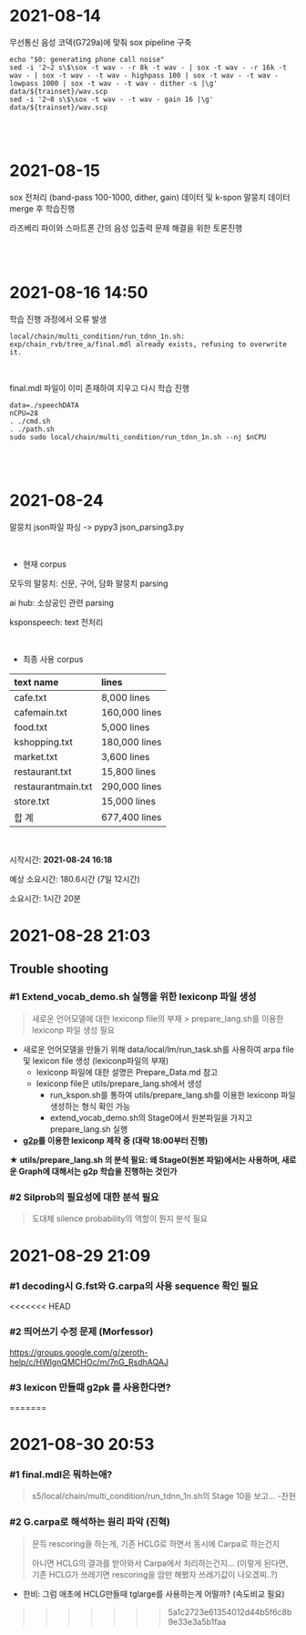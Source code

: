 # 2021-08-14
무선통신 음성 코덱(G729a)에 맞춰 sox pipeline 구축
```
echo "$0: generating phone call noise"
sed -i '2~2 s\$\sox -t wav - -r 8k -t wav - | sox -t wav - -r 16k -t wav - | sox -t wav - -t wav - highpass 100 | sox -t wav - -t wav - lowpass 1000 | sox -t wav - -t wav - dither -s |\g' data/${trainset}/wav.scp
sed -i '2~8 s\$\sox -t wav - -t wav - gain 16 |\g' data/${trainset}/wav.scp
```

<br>

<br>

# 2021-08-15

sox 전처리 (band-pass 100-1000, dither, gain) 데이터 및 k-spon 말뭉치 데이터 merge 후 학습진행

라즈베리 파이와 스마트폰 간의 음성 입출력 문제 해결을 위한 토론진행

<br>

<br>

# 2021-08-16 14:50

학습 진행 과정에서 오류 발생 
```
local/chain/multi_condition/run_tdnn_1n.sh: exp/chain_rvb/tree_a/final.mdl already exists, refusing to overwrite it.
```

<br>

final.mdl 파일이 이미 존재하여 지우고 다시 학습 진행

```
data=./speechDATA
nCPU=28
. ./cmd.sh
. ./path.sh
sudo sudo local/chain/multi_condition/run_tdnn_1n.sh --nj $nCPU
```

<br>

<br>

# 2021-08-24

말뭉치 json파일 파싱 -> pypy3 json_parsing3.py

<br>

- 현재 corpus

모두의 말뭉치: 신문, 구어, 담화 말뭉치 parsing

ai hub: 소상공인 관련 parsing

ksponspeech: text 전처리

<br>

- 최종 사용 corpus

| text name          | lines         |
| :----------------- | :------------ |
| cafe.txt           | 8,000 lines   |
| cafemain.txt       | 160,000 lines |
| food.txt           | 5,000 lines   |
| kshopping.txt      | 180,000 lines |
| market.txt         | 3,600 lines   |
| restaurant.txt     | 15,800 lines  |
| restaurantmain.txt | 290,000 lines |
| store.txt          | 15,000 lines  |
| 합 계              | 677,400 lines |

<br>

시작시간: **2021-08-24 16:18**

예상 소요시간: 180.6시간 (7일 12시간)

소요시간: 1시간 20분



# 2021-08-28 21:03

## Trouble shooting

### \#1 Extend_vocab_demo.sh 실행을 위한 lexiconp 파일 생성

> 새로운 언어모델에 대한 lexiconp file의 부재 > prepare_lang.sh를 이용한 lexiconp 파일 생성 필요

- 새로운 언어모델을 만들기 위해 data/local/lm/run_task.sh를 사용하여 arpa file 및 lexicon file 생성 (lexiconp파일의 부재)
  - lexiconp 파일에 대한 설명은 Prepare_Data.md 참고
  - lexiconp file은 utils/prepare_lang.sh에서 생성
    - run_kspon.sh를 통하여 utils/prepare_lang.sh를 이용한 lexiconp 파일 생성하는 형식 확인 가능
    - extend_vocab_demo.sh의 Stage0에서 원본파일을 가지고 prepare_lang.sh 실행
- **[g2p](https://www.jask.or.kr/articles/xml/bQA1/)를 이용한 lexiconp 제작 중 (대략 18:00부터 진행)**



**★ utils/prepare_lang.sh 의 분석 필요: 왜 Stage0(원본 파일)에서는 사용하며, 새로운 Graph에 대해서는 g2p 학습을 진행하는 것인가**





### \#2 Silprob의 필요성에 대한 분석 필요

> 도대체 silence probability의 역할이 뭔지 분석 필요





# 2021-08-29 21:09

### \#1 decoding시 G.fst와 G.carpa의 사용 sequence 확인 필요



<<<<<<< HEAD
### \#2 띄어쓰기 수정 문제 (Morfessor)

https://groups.google.com/g/zeroth-help/c/HWlgnQMCHOc/m/7nG_RsdhAQAJ



### \#3 lexicon 만들때 g2pk 를 사용한다면?
=======


# 2021-08-30 20:53

### \#1 final.mdl은 뭐하는애?

> s5/local/chain/multi_condition/run_tdnn_1n.sh의 Stage 10을 보고... -찬현



### \#2 G.carpa로 해석하는 원리 파악 (진혁)

> 문득 rescoring을 하는게, 기존 HCLG로 하면서 동시에 Carpa로 하는건지
>
> 아니면 HCLG의 결과를 받아와서 Carpa에서 처리하는건지... (이렇게 된다면, 기존 HCLG가 쓰레기면 rescoring을 암만 해봤자 쓰레기값이 나오겠찌..?)

- 한비: 그럼 애초에 HCLG만들때 tglarge를 사용하는게 어떨까? (속도비교 필요)
>>>>>>> 5a1c2723e61354012d44b5f6c8b9e33e3a5b1faa

